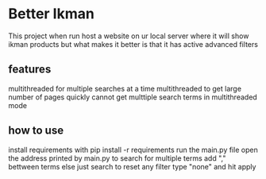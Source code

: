 # Better Ikman

This project when run host a website on ur local server 
where it will show ikman products but what makes it better is that it has active advanced filters

## features
multithreaded for multiple searches at a time
multithreaded to get large number of pages quickly
cannot get multtiple search terms in multithreaded mode

## how to use 
install requirements with pip install -r requirements
run the main.py file
open the address printed by main.py
to search for multiple terms add "," bettween terms
else just search
to reset any filter type "none" and hit apply
